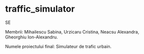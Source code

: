 traffic_simulator
=================

SE

Membrii: Mihailescu Sabina,
         Urzicaru Cristina,
         Neacsu Alexandra,
         Gheorghiu Ion-Alexandru.
    
Numele proiectului final: Simulateur de trafic urbain.
  

